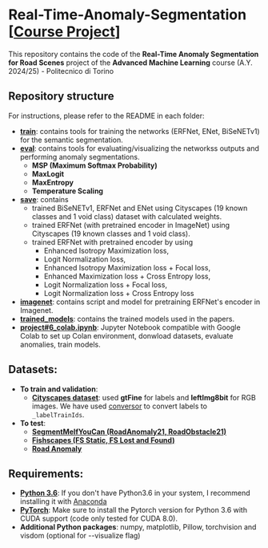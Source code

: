 # Real-Time-Anomaly-Segmentation [[Course Project](https://docs.google.com/document/d/1ElljsAprT2qX8RpePSQ3E00y_3oXrtN_CKYC6wqxyFQ/edit?usp=sharing)]

This repository contains the code of the __Real-Time Anomaly Segmentation for Road Scenes__ project of the __Advanced Machine Learning__ course (A.Y. 2024/25) - Politecnico di Torino

## Repository structure
For instructions, please refer to the README in each folder:

- **[train](/train)**: contains tools for training the networks (ERFNet, ENet, BiSeNETv1) for the semantic segmentation.
- **[eval](/eval)**: contains tools for evaluating/visualizing the networkss outputs and performing anomaly segmentations.
    - **MSP (Maximum Softmax Probability)**
    - **MaxLogit**
    - **MaxEntropy**
    - **Temperature Scaling** 
- **[save](/save)**: contains
    -  trained BiSeNETv1, ERFNet and ENet using Cityscapes (19 known classes and 1 void class) dataset with calculated weights. 
    -  trained ERFNet (with pretrained encoder in ImageNet) using Cityscapes (19 known classes and 1 void class).
    -  trained ERFNet with pretrained encoder by using
        - Enhanced Isotropy Maximization loss, 
        - Logit Normalization loss,
        - Enhanced Isotropy Maximization loss + Focal loss,
        - Enhanced Maximization loss + Cross Entropy loss,
        - Logit Normalization loss + Focal loss,
        - Logit Normalization loss + Cross Entropy loss
- **[imagenet](/imagenet)**: contains script and model for pretraining ERFNet's encoder in Imagenet.
- **[trained_models](/trained_models)**: contains the trained models used in the papers. 
- **[project#6_colab.ipynb](/project#6_colab.ipynb)**: Jupyter Notebook compatible with Google Colab to set up Colan environment, donwload datasets, evaluate anomalies, train models.

## Datasets:

- **To train and validation**:
    - [**Cityscapes dataset**](https://www.cityscapes-dataset.com/): used **gtFine** for labels and **leftImg8bit** for RGB images. We have used [conversor](https://github.com/mcordts/cityscapesScripts/blob/master/cityscapesscripts/preparation/createTrainIdLabelImgs.py) to convert labels to `_labelTrainIds`.
- **To test**:
    - [**SegmentMeIfYouCan (RoadAnomaly21, RoadObstacle21)**](https://segmentmeifyoucan.com/datasets)
    - [**Fishscapes (FS Static, FS Lost and Found)**](https://fishyscapes.com/dataset)
    - [**Road Anomaly**](https://www.epfl.ch/labs/cvlab/data/road-anomaly/)


## Requirements:

* [**Python 3.6**](https://www.python.org/): If you don't have Python3.6 in your system, I recommend installing it with [Anaconda](https://www.anaconda.com/download/#linux)
* [**PyTorch**](http://pytorch.org/): Make sure to install the Pytorch version for Python 3.6 with CUDA support (code only tested for CUDA 8.0). 
* **Additional Python packages**: numpy, matplotlib, Pillow, torchvision and visdom (optional for --visualize flag)